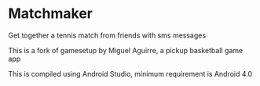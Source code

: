 # Matchmaker
Get together a tennis match from friends with sms messages

This is a fork of gamesetup by Miguel Aguirre, a pickup basketball game app

This is compiled using Android Studio, minimum requirement is Android 4.0
